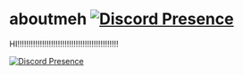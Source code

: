 # aboutmeh [![Discord Presence](https://lanyard.cnrad.dev/api/571069296051093521)](https://discord.com/users/571069296051093521)
HI!!!!!!!!!!!!!!!!!!!!!!!!!!!!!!!!!!!!!!!!!!!!!


[![Discord Presence](https://lanyard.cnrad.dev/api/571069296051093521)](https://discord.com/users/571069296051093521)
